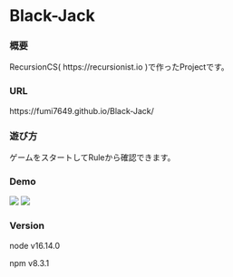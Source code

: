 # Black-Jack
<h3>概要</h3>
RecursionCS( https://recursionist.io )で作ったProjectです。
<h3>URL</h3>
https://fumi7649.github.io/Black-Jack/
<h3>遊び方</h3>
ゲームをスタートしてRuleから確認できます。


<h3>Demo</h3>

<img src="https://user-images.githubusercontent.com/80373104/157613418-93d2017c-f3ab-495d-9416-e083401692c4.jpg">
<img src="https://user-images.githubusercontent.com/80373104/157613457-f786aa73-e835-44c8-822f-d1f4cb8994b9.jpg">

<h3>Version</h3>
<p>node v16.14.0</p>
<p>npm v8.3.1</p>
